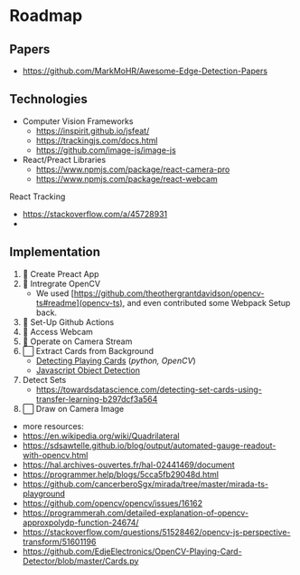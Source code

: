 # Roadmap

## Papers
- https://github.com/MarkMoHR/Awesome-Edge-Detection-Papers

## Technologies

- Computer Vision Frameworks
  - https://inspirit.github.io/jsfeat/
  - https://trackingjs.com/docs.html
  - https://github.com/image-js/image-js
- React/Preact Libraries
  - https://www.npmjs.com/package/react-camera-pro
  - https://www.npmjs.com/package/react-webcam


React Tracking
- https://stackoverflow.com/a/45728931
- 

## Implementation
1. 🔳 Create Preact App
2. 🔳 Intregrate OpenCV
   - We used [https://github.com/theothergrantdavidson/opencv-ts#readme](opencv-ts), and even contributed some Webpack Setup back.
3. 🔳 Set-Up Github Actions
4. 🔳 Access Webcam
5. 🔳 Operate on Camera Stream
6. ⬜ Extract Cards from Background
   - [Detecting Playing Cards](https://arnab.org/blog/so-i-suck-24-automating-card-games-using-opencv-and-python/) (*python, OpenCV*)
   - [Javascript Object Detection](https://hub.packtpub.com/object-detection-using-image-features-javascript/)
7. Detect Sets
   - https://towardsdatascience.com/detecting-set-cards-using-transfer-learning-b297dcf3a564
8. ⬜ Draw on Camera Image


- more resources:
- https://en.wikipedia.org/wiki/Quadrilateral
- https://sdsawtelle.github.io/blog/output/automated-gauge-readout-with-opencv.html
- https://hal.archives-ouvertes.fr/hal-02441469/document
- https://programmer.help/blogs/5cca5fb29048d.html
- https://github.com/cancerberoSgx/mirada/tree/master/mirada-ts-playground
- https://github.com/opencv/opencv/issues/16162
- https://programmerah.com/detailed-explanation-of-opencv-approxpolydp-function-24674/
- https://stackoverflow.com/questions/51528462/opencv-js-perspective-transform/51601196
- https://github.com/EdjeElectronics/OpenCV-Playing-Card-Detector/blob/master/Cards.py
